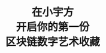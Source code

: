 ---
writter : "Uniqube, be unique"
title : "在小宇方 <br> 开启你的第一份 <br> 区块链数字艺术收藏"
image : "/.attachments/5-7f3aed97-4a52-4adc-9901-6677436f2d8b.jpg"
---